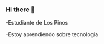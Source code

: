 ### Hi there 👋

 -Estudiante de Los Pinos 
 
 -Estoy aprendiendo sobre tecnologia


<!--
**aguxro/aguxro** is a ✨ _special_ ✨ repository because its `README.md` (this file) appears on your GitHub profile.

Here are some ideas to get you started:


-->
